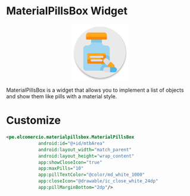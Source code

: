 # MaterialPillsBox Widget

<p align="center">
    <img src="Screenshots/ic_pillsbox_launcher-web.png" alt="icon" width="30%"/>
</p>

MaterialPillsBox is a widget that allows you to implement a list of objects
and show them like pills with a material style.

# Customize

```xml
<pe.elcomercio.materialpillsbox.MaterialPillsBox
            android:id="@+id/mtbArea"
            android:layout_width="match_parent"
            android:layout_height="wrap_content"
            app:showCloseIcon="true"
            app:maxPills="10"
            app:pillTextColor="@color/md_white_1000"
            app:closeIcon="@drawable/ic_close_white_24dp"
            app:pillMarginBottom="2dp"/>
```






